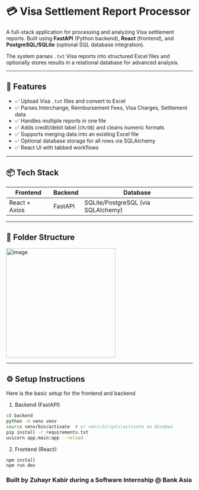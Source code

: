 # 💳 Visa Settlement Report Processor

A full-stack application for processing and analyzing Visa settlement reports. 
Built using **FastAPI** (Python backend), **React** (frontend), and **PostgreSQL/SQLite** (optional SQL database integration). 

The system parses `.txt` Visa reports into structured Excel files and optionally stores results in a relational database for advanced analysis.

---

## 🚀 Features

- ✅ Upload Visa `.txt` files and convert to Excel
- ✅ Parses Interchange, Reimbursement Fees, Visa Charges, Settlement data
- ✅ Handles multiple reports in one file
- ✅ Adds credit/debit label (`CR/DB`) and cleans numeric formats
- ✅ Supports merging data into an existing Excel file
- ✅ Optional database storage for all rows via SQLAlchemy
- ✅ React UI with tabbed workflows

---

## 📦 Tech Stack

| Frontend       | Backend       | Database       |
|----------------|---------------|----------------|
| React + Axios  | FastAPI       | SQLite/PostgreSQL (via SQLAlchemy) |

---

## 📁 Folder Structure
<img width="295" alt="image" src="https://github.com/user-attachments/assets/380fdea7-e883-4c02-bf74-10846d017311" />

---

## ⚙️ Setup Instructions

Here is the basic setup for the frontend and backend

1. Backend (FastAPI)
```bash
cd backend
python -m venv venv
source venv/bin/activate  # or venv\Scripts\activate on Windows
pip install -r requirements.txt
uvicorn app.main:app --reload
```

2. Frontend (React):
```cd frontend
npm install
npm run dev
```


### Built by Zuhayr Kabir during a Software Internship @ Bank Asia ###










